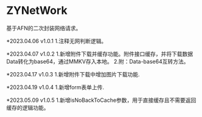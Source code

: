 # ZYNetWork
基于AFN的二次封装网络请求。

*2023.04.06 v1.0.1
1.注释无网判断逻辑。

*2023.04.07 v1.0.2
1.新增附件下载并缓存功能。附件接口缓存，并将下载数据Data转化为base64，通过MMKV存入本地。
2.附：Data-base64互转方法。

*2023.04.17 v1.0.3
1.新增附件下载中增加图片下载功能.

*2023.04.19 v1.0.4
1.新增form表单上传.

*2023.05.09 v1.0.5
1.新增isNoBackToCache参数，用于直接缓存且不需要返回缓存的逻辑功能。
